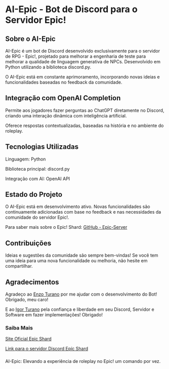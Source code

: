 # AI-Epic - Bot de Discord para o Servidor Epic!

## Sobre o AI-Epic
AI-Epic é um bot de Discord desenvolvido exclusivamente para o servidor de RPG - Epic!, projetado para melhorar a engenharia de teste para melhorar a qualidade de linguagem generativa de NPCs. Desenvolvido em Python utilizando a biblioteca discord.py. 

O AI-Epic está em constante aprimoramento, incorporando novas ideias e funcionalidades baseadas no feedback da comunidade.

## Integração com OpenAI Completion

Permite aos jogadores fazer perguntas ao ChatGPT diretamente no Discord, criando uma interação dinâmica com inteligência artificial.

Oferece respostas contextualizadas, baseadas na história e no ambiente do roleplay.

## Tecnologias Utilizadas
Linguagem: Python

Biblioteca principal: discord.py

Integração com AI: OpenAI API

## Estado do Projeto
O AI-Epic está em desenvolvimento ativo. Novas funcionalidades são continuamente adicionadas com base no feedback e nas necessidades da comunidade do servidor Epic!.

Para saber mais sobre o Epic! Shard: [GitHub - Epic-Server](https://github.com/igorrturano/Epic-Server)

## Contribuições
Ideias e sugestões da comunidade são sempre bem-vindas! Se você tem uma ideia para uma nova funcionalidade ou melhoria, não hesite em compartilhar.

## Agradecimentos
Agradeço ao [Enzo Turano](https://github.com/enzoturano) por me ajudar com o desenvolvimento do Bot! Obrigado, meu caro!

E ao [Igor Turano](https://github.com/igorrturano) pela confiança e liberdade em seu Discord, Servidor e Software em fazer implementações! Obrigado!

### Saiba Mais
[Site Oficial Epic Shard](https://epic-shard.com/)

[Link para o servidor Discord Epíc Shard](https://discord.com/invite/epic-shard)

### 

AI-Epic: Elevando a experiência de roleplay no Epic! um comando por vez.
